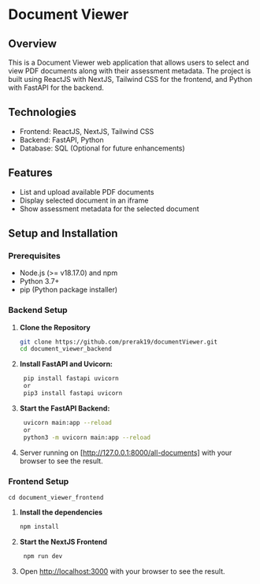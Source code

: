 
# Document Viewer

## Overview

This is a Document Viewer web application that allows users to select and view PDF documents along with their assessment metadata. The project is built using ReactJS with NextJS, Tailwind CSS for the frontend, and Python with FastAPI for the backend.

## Technologies

- Frontend: ReactJS, NextJS, Tailwind CSS
- Backend: FastAPI, Python
- Database: SQL (Optional for future enhancements)

## Features

- List and upload available PDF documents
- Display selected document in an iframe
- Show assessment metadata for the selected document

## Setup and Installation

### Prerequisites

- Node.js (>= v18.17.0) and npm
- Python 3.7+
- pip (Python package installer)

### Backend Setup

1. **Clone the Repository**
   ```bash
   git clone https://github.com/prerak19/documentViewer.git
   cd document_viewer_backend

2. **Install FastAPI and Uvicorn:**
   ```bash
    pip install fastapi uvicorn
    or
    pip3 install fastapi uvicorn

3. **Start the FastAPI Backend:**
   ```bash
    uvicorn main:app --reload
    or
    python3 -m uvicorn main:app --reload  

4. Server running on [http://127.0.0.1:8000/all-documents] with your browser to see the result.      

### Frontend Setup
    cd document_viewer_frontend

1. **Install the dependencies**
   ```bash
   npm install

2. **Start the NextJS Frontend**
   ```bash
    npm run dev

3. Open [http://localhost:3000](http://localhost:3000) with your browser to see the result.
